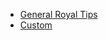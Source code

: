 <!-- TITLE: Royal -->
<!-- SUBTITLE: Maintenance tips for Royal models -->

* [General Royal Tips](/maintenance/royal/general)
* [Custom](/maintenance/royal/custom)